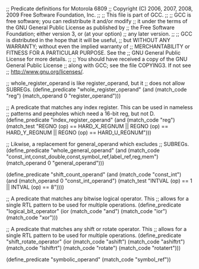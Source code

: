 ;; Predicate definitions for Motorola 6809
;; Copyright (C) 2006, 2007, 2008, 2009 Free Software Foundation, Inc.
;;
;; This file is part of GCC.
;;
;; GCC is free software; you can redistribute it and/or modify
;; it under the terms of the GNU General Public License as published by
;; the Free Software Foundation; either version 3, or (at your option)
;; any later version.
;;
;; GCC is distributed in the hope that it will be useful,
;; but WITHOUT ANY WARRANTY; without even the implied warranty of
;; MERCHANTABILITY or FITNESS FOR A PARTICULAR PURPOSE.  See the
;; GNU General Public License for more details.
;;
;; You should have received a copy of the GNU General Public License
;; along with GCC; see the file COPYING3.  If not see
;; <http://www.gnu.org/licenses/>.

;; whole_register_operand is like register_operand, but it
;; does not allow SUBREGs.
(define_predicate "whole_register_operand"
  (and (match_code "reg")
       (match_operand 0 "register_operand")))


;; A predicate that matches any index register.  This can be used in nameless
;; patterns and peepholes which need a 16-bit reg, but not D.
(define_predicate "index_register_operand"
  (and (match_code "reg")
       (match_test "REGNO (op) == HARD_X_REGNUM || REGNO (op) == HARD_Y_REGNUM || REGNO (op) == HARD_U_REGNUM")))


;; Likwise, a replacement for general_operand which excludes
;; SUBREGs.
(define_predicate "whole_general_operand"
  (and (match_code "const_int,const_double,const,symbol_ref,label_ref,reg,mem")
       (match_operand 0 "general_operand")))


(define_predicate "shift_count_operand"
  (and (match_code "const_int")
     (and (match_operand 0 "const_int_operand")
       (match_test "INTVAL (op) == 1 || INTVAL (op) == 8"))))


;; A predicate that matches any bitwise logical operator.  This
;; allows for a single RTL pattern to be used for multiple operations.
(define_predicate "logical_bit_operator"
	(ior (match_code "and") (match_code "ior") (match_code "xor")))


;; A predicate that matches any shift or rotate operator.  This
;; allows for a single RTL pattern to be used for multiple operations.
(define_predicate "shift_rotate_operator"
	(ior (match_code "ashift") (match_code "ashiftrt") (match_code "lshiftrt")
	     (match_code "rotate") (match_code "rotatert")))


(define_predicate "symbolic_operand" (match_code "symbol_ref"))

